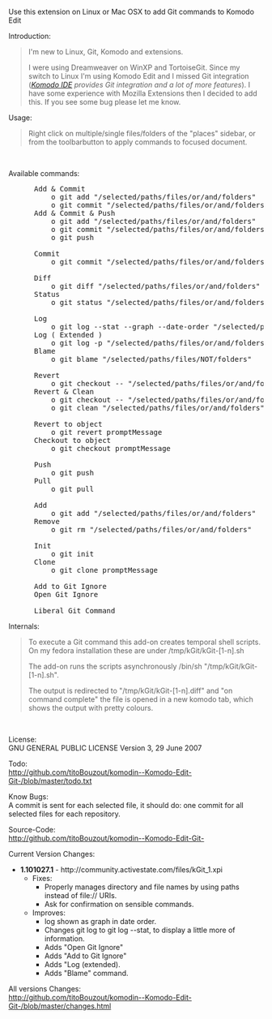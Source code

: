 Use this extension on Linux or Mac OSX to add Git commands to Komodo Edit

Introduction:

<blockquote>
I'm new to Linux, Git, Komodo and extensions. 

I were using Dreamweaver on WinXP and TortoiseGit. Since my switch to Linux I'm using Komodo Edit and I missed Git integration (<em><a href="http://www.activestate.com/komodo-ide/features">Komodo IDE</a> provides Git integration and a lot of more features</em>).
 I have some experience with Mozilla Extensions then I decided to add this. If you see some bug please let me know.
</blockquote>

Usage:

<blockquote>
Right click on multiple/single files/folders of the "places" sidebar, or from the toolbarbutton to apply commands to focused document.
</blockquote><br/>

Available commands:
<pre>
      Add & Commit
          o git add "/selected/paths/files/or/and/folders"
          o git commit "/selected/paths/files/or/and/folders" -m "promptMessage"
      Add & Commit & Push
          o git add "/selected/paths/files/or/and/folders"
          o git commit "/selected/paths/files/or/and/folders" -m "promptMessage"
          o git push

      Commit
          o git commit "/selected/paths/files/or/and/folders" -m "promptMessage"

      Diff
          o git diff "/selected/paths/files/or/and/folders"
      Status
          o git status "/selected/paths/files/or/and/folders"

      Log
          o git log --stat --graph --date-order "/selected/paths/files/or/and/folders"   
      Log ( Extended )
          o git log -p "/selected/paths/files/or/and/folders"
      Blame
          o git blame "/selected/paths/files/NOT/folders"

      Revert
          o git checkout -- "/selected/paths/files/or/and/folders"
      Revert & Clean
          o git checkout -- "/selected/paths/files/or/and/folders"
          o git clean "/selected/paths/files/or/and/folders" -f -d

      Revert to object
          o git revert promptMessage
      Checkout to object
          o git checkout promptMessage

      Push
          o git push
      Pull
          o git pull

      Add
          o git add "/selected/paths/files/or/and/folders"
      Remove
          o git rm "/selected/paths/files/or/and/folders"
		  
      Init
          o git init
      Clone
          o git clone promptMessage

      Add to Git Ignore
      Open Git Ignore
	  
	  Liberal Git Command
</pre>

Internals:
<blockquote>
To execute a Git command this add-on creates temporal shell scripts. On my fedora installation these are under /tmp/kGit/kGit-[1-n].sh

The add-on runs the scripts asynchronously /bin/sh "/tmp/kGit/kGit-[1-n].sh".

The output is redirected to "/tmp/kGit/kGit-[1-n].diff" and "on command complete" the file is opened in a new komodo tab, which shows the output with pretty colours.
</blockquote><br/>

License:<br/>
GNU GENERAL PUBLIC LICENSE Version 3, 29 June 2007

Todo:<br/>
http://github.com/titoBouzout/komodin--Komodo-Edit-Git-/blob/master/todo.txt

Know Bugs:<br/>
A commit is sent for each selected file, it should do: one commit for all selected files for each repository.

Source-Code:<br/>
http://github.com/titoBouzout/komodin--Komodo-Edit-Git-

Current Version Changes:

  <ul>
  <li>
	<b>1.101027.1</b> - http://community.activestate.com/files/kGit_1.xpi
	<ul>
	  <li>Fixes:
	  <ul>
		<li>Properly manages directory and file names by using paths instead of file:// URIs.
		<li>Ask for confirmation on sensible commands.
	  </ul>
	  <li>Improves:
	  <ul>
		<li>log shown as graph in date order.
		<li>Changes git log to git log --stat, to display a little more of information.
		<li>Adds "Open Git Ignore"
		<li>Adds "Add to Git Ignore"
		<li>Adds "Log (extended).
		<li>Adds "Blame" command.
	  </ul>
	</ul>
  </li>
  </ul>

All versions Changes:<br/>
http://github.com/titoBouzout/komodin--Komodo-Edit-Git-/blob/master/changes.html
